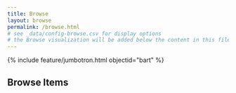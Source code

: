 ```yaml
---
title: Browse
layout: browse
permalink: /browse.html
# see _data/config-browse.csv for display options
# the Browse visualization will be added below the content in this file
---
```


{% include feature/jumbotron.html objectid="bart" %}

## Browse Items
